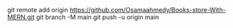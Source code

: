 git remote add origin https://github.com/Osamaahmedy/Books-store-With-MERN.git
git branch -M main
git push -u origin main
